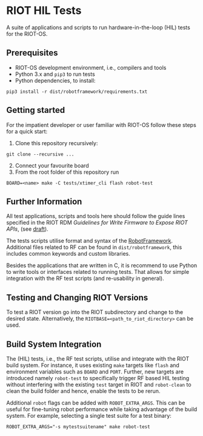 # RIOT HIL Tests

A suite of applications and scripts to run hardware-in-the-loop (HIL) tests for
the RIOT-OS.

## Prerequisites

* RIOT-OS development environment, i.e., compilers and tools
* Python 3.x and `pip3` to run tests
* Python dependencies, to install:
```
pip3 install -r dist/robotframework/requirements.txt
```

## Getting started

For the impatient developer or user familiar with RIOT-OS follow these steps
for a quick start:

1. Clone this repository recursively:
```
git clone --recursive ...
```
2. Connect your favourite board
3. From the root folder of this repository run
```
BOARD=<name> make -C tests/xtimer_cli flash robot-test
```

## Further Information

All test applications, scripts and tools here should follow the guide lines
specified in the RIOT RDM *Guidelines for Write Firmware to Expose RIOT APIs*,
(see [draft]).

The tests scripts utilise format and syntax of the [RobotFramework]. Additional
files related to RF can be found in `dist/robotframework`, this includes common
keywords and custom libraries.

Besides the applications that are written in C, it is recommend to use Python
to write tools or interfaces related to running tests. That allows for simple
integration with the RF test scripts (and re-usability in general).

## Testing and Changing RIOT Versions

To test a RIOT version go into the RIOT subdirectory and change to the
desired state.  Alternatively, the `RIOTBASE=<path_to_riot_directory>` can
be used.

## Build System Integration

The (HIL) tests, i.e., the RF test scripts, utilise and integrate with the RIOT
build system. For instance, it uses existing `make` targets like `flash` and
environment variables such as `BOARD` and `PORT`. Further, new targets are
introduced namely `robot-test` to specifically trigger RF based HIL testing
without interfering with the existing `test` target in RIOT and `robot-clean`
to clean the build folder and hence, enable the tests to be rerun.

Additional `robot` flags can be added with `ROBOT_EXTRA_ARGS`.
This can be useful for fine-tuning robot performance while taking advantage of
the build system.
For example, selecting a single test suite for a test binary:
```
ROBOT_EXTRA_ARGS="-s mytestsuitename" make robot-test
```

[draft]: https://github.com/RIOT-OS/RIOT/pull/10624
[RobotFramework]: https://robotframework.org
